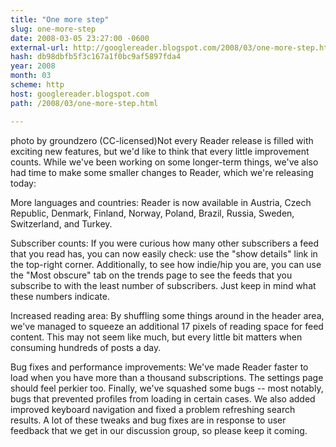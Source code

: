 ```yaml
---
title: "One more step"
slug: one-more-step
date: 2008-03-05 23:27:00 -0600
external-url: http://googlereader.blogspot.com/2008/03/one-more-step.html
hash: db98dbfb5f3c167a1f0bc9af5897fda4
year: 2008
month: 03
scheme: http
host: googlereader.blogspot.com
path: /2008/03/one-more-step.html

---
```


photo by groundzero (CC-licensed)Not every Reader release is filled with exciting new features, but we'd like to think that every little improvement counts. While we've been working on some longer-term things, we've also had time to make some smaller changes to Reader, which we're releasing today:


More languages and countries: Reader is now available in Austria, Czech Republic, Denmark, Finland, Norway, Poland, Brazil, Russia, Sweden, Switzerland, and Turkey.


Subscriber counts: If you were curious how many other subscribers a feed that you read has, you can now easily check:  use the "show details" link in the top-right corner. Additionally, to see how indie/hip you are, you can use the "Most obscure" tab on the trends page to see the feeds that you subscribe to with the least number of subscribers. Just keep in mind what these numbers indicate.


Increased reading area: By shuffling some things around in the header area, we've managed to squeeze an additional 17 pixels of reading space for feed content. This may not seem like much, but every little bit matters when consuming hundreds of posts a day.


Bug fixes and performance improvements: We've made Reader faster to load when you have more than a thousand subscriptions. The settings page should feel perkier too. Finally, we've squashed some bugs -- most notably, bugs that prevented profiles from loading in certain cases. We also added improved keyboard navigation and fixed a problem refreshing search results. A lot of these tweaks and bug fixes are in response to user feedback that we get in our discussion group, so please keep it coming.



